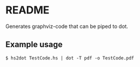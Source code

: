 # README #

Generates graphviz-code that can be piped to dot.

## Example usage ##

    $ hs2dot TestCode.hs | dot -T pdf -o TestCode.pdf
